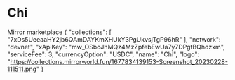 # Chi
Mirror marketplace 
{
  "collections": [
    "7xDs5UeeaaHY2jb6QAmDAYKmXHUkY3PgUkvsjTgP96hR"
  ],
  "network": "devnet",
  "xApiKey": "mw_OSboJhMQz4MzZpfebEwUa7y7DPgtBQhdzxm",
  "serviceFee": 3,
  "currencyOption": "USDC",
  "name": "Chi",
  "logo": "https://collections.mirrorworld.fun/1677834139153-Screenshot_20230228-111511.png"
}
